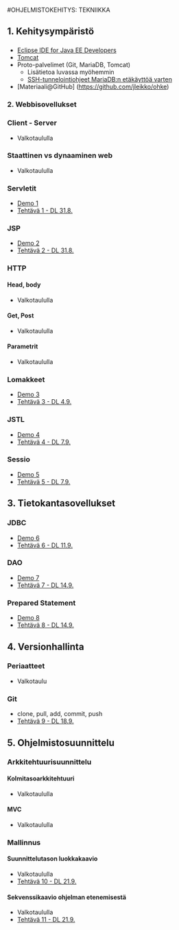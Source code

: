 #OHJELMISTOKEHITYS: TEKNIIKKA

## 1. Kehitysympäristö

###
* [Eclipse IDE for Java EE Developers](http://www.eclipse.org)
* [Tomcat](http://tomcat.apache.org)
* Proto-palvelimet (Git, MariaDB, Tomcat)
  * Lisätietoa luvassa myöhemmin
  * [SSH-tunnelointiohjeet MariaDB:n etäkäyttöä varten](http://myy.haaga-helia.fi/~ict2tn007/materiaalit/SSHputkitus_proto.pdf)
* [Materiaali@GitHub] (https://github.com/jleikko/ohke)

### 2. Webbisovellukset

### Client - Server

* Valkotaululla

### Staattinen vs dynaaminen web

* Valkotaululla

### Servletit

* [Demo 1](demot/d01-servlet)
* [Tehtävä 1 - DL 31.8.](teht/t01-servlet.md)

### JSP

* [Demo 2](demot/d02-jsp)
* [Tehtävä 2 - DL 31.8.](teht/t02-jsp.md)

### HTTP

#### Head, body

* Valkotaululla

#### Get, Post

* Valkotaululla

#### Parametrit

* Valkotaululla

### Lomakkeet

* [Demo 3](demot/d03-form)
* [Tehtävä 3 - DL 4.9.](teht/t03-form.md)

### JSTL

* [Demo 4](demot/d04-jstl)
* [Tehtävä 4 - DL 7.9.](teht/t04-jstl.md)

### Sessio

* [Demo 5](demot/d05-session)
* [Tehtävä 5 - DL 7.9.](teht/t05-session.md)

## 3. Tietokantasovellukset

### JDBC

* [Demo 6](demot/d06-jdbc)
* [Tehtävä 6 - DL 11.9.](teht/t06-jdbc.md)

### DAO

* [Demo 7](demot/d07-dao)
* [Tehtävä 7 - DL 14.9.](teht/t07-dao.md)

### Prepared Statement

* [Demo 8](demot/d08-prepstat)
* [Tehtävä 8 - DL 14.9.](teht/t08-prepstat.md)

## 4. Versionhallinta

### Periaatteet

* Valkotaulu

### Git

* clone, pull, add, commit, push
* [Tehtävä 9 - DL 18.9.](teht/t09-git.md)

## 5. Ohjelmistosuunnittelu

### Arkkitehtuurisuunnittelu

#### Kolmitasoarkkitehtuuri

* Valkotaululla

#### MVC

* Valkotaululla

### Mallinnus

#### Suunnittelutason luokkakaavio

* Valkotaululla
* [Tehtävä 10 - DL 21.9.](teht/t10-uml_class.md)

#### Sekvenssikaavio ohjelman etenemisestä

* Valkotaululla
* [Tehtävä 11 - DL 21.9.](teht/t11-uml_seq.md)

